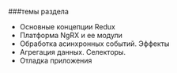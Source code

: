###темы раздела 

* Основные концепции Redux
* Платформа NgRX и ее модули
* Обработка асинхронных событий. Эффекты
* Агрегация данных. Cелекторы.
* Отладка приложения